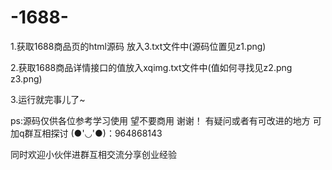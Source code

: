 # -1688-

1.获取1688商品页的html源码 放入3.txt文件中(源码位置见z1.png)

2.获取1688商品详情接口的值放入xqimg.txt文件中(值如何寻找见z2.png z3.png)

3.运行就完事儿了~

ps:源码仅供各位参考学习使用 望不要商用 谢谢！ 
有疑问或者有可改进的地方
可加q群互相探讨 (●'◡'●)：964868143

同时欢迎小伙伴进群互相交流分享创业经验
